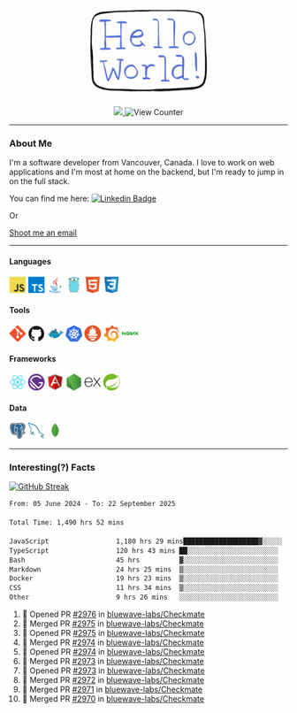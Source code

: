 <div align="center">
    <img src="./img/hello_world.webp" height="200px" width="">
    <div>
        <a href="https://www.linkedin.com/in/ajhollid">
            <img src="https://img.shields.io/badge/LinkedIn-blue"/>
        </a>
        <img src="https://komarev.com/ghpvc/?username=ajhollid&color=yellow" alt="View Counter">
    </div>
</div>

---

### About Me

I'm a software developer from Vancouver, Canada. I love to work on web applications and I'm most at home on the backend, but I'm ready to jump in on the full stack.

You can find me here: [![Linkedin Badge](https://img.shields.io/badge/-ajhollid-blue?style=flat&logo=Linkedin&logoColor=white)](https://www.linkedin.com/in/ajhollid)

Or

[Shoot me an email](mailto:ajhollid@gmail.com)

---

#### Languages

<div>
    <img src="./img/devicons/javascript-original.svg" width=30 height=30 alt="JavaScript">
    <img src="/img/devicons/typescript-original.svg" width=30 height=30 alt="TypeScript">
    <img src="./img/devicons/java-original.svg" width=30 height=30 alt="Java">
    <img src="./img/devicons/go-original.svg" width=30 height=30 alt="Golang">
    <img src="./img/devicons/html5-original.svg" width=30 height=30 alt="HTML 5">
    <img src="./img/devicons/css3-original.svg" width=30 height=30 alt="CSS 3">
</div>

#### Tools

<div>
    <img src="./img/devicons/git-original.svg" width=30 height=30 alt="Git">
    <img src="./img/devicons/github-original.svg" width=30 height=30 alt="Github">
    <img src="./img/devicons/docker-original.svg" width=30 
    height=30 alt="Docker">
    <img src="./img/devicons/kubernetes-original.svg" width=30 height=30 alt="K8">
    <img src="./img/devicons/prometheus-original.svg" width=30 height=30 alt="Prometheus">
    <img src="./img/devicons/grafana-original.svg" width=30 height=30 alt="Grafana">
    <img src="./img/devicons/nginx-original.svg" width=30 height=30 alt="Nginx">
</div>

#### Frameworks

<div>
    <img src="./img/devicons/react-original.svg" width=30 height=30 alt="React">
    <img src="./img/devicons/gatsby-original.svg" width=30 height=30 alt="Gatsby">
    <img src="./img/devicons/angularjs-original.svg" width=30 height=30 alt="AngularJS">
    <img src="./img/devicons/nodejs-original.svg" width=30 height=30 alt="NodeJS">
    <img src="./img/devicons/express-original.svg" width=30 height=30 alt="Express">
    <img src="./img/devicons/spring-original.svg" width=30 height=30 alt="Spring">
</div>

#### Data

<div>
    <img src="./img/devicons/postgresql-original.svg" width=30 height=30 alt="Postgresql">
    <img src="./img/devicons/mysql-original.svg" width=30 height=30 alt="Mysql">
    <img src="./img/devicons/mongodb-original.svg" width=30 height=30 alt="MongoDB">
</div>

---

### Interesting(?) Facts

[![GitHub Streak](http://github-readme-streak-stats.herokuapp.com?user=ajhollid)](https://git.io/streak-stats)

 <!--START_SECTION:waka-->

```txt
From: 05 June 2024 - To: 22 September 2025

Total Time: 1,490 hrs 52 mins

JavaScript                 1,180 hrs 29 mins███████████████████▓░░░░░   78.68 %
TypeScript                 120 hrs 43 mins ██░░░░░░░░░░░░░░░░░░░░░░░   08.05 %
Bash                       45 hrs          ▓░░░░░░░░░░░░░░░░░░░░░░░░   03.00 %
Markdown                   24 hrs 25 mins  ▒░░░░░░░░░░░░░░░░░░░░░░░░   01.63 %
Docker                     19 hrs 23 mins  ▒░░░░░░░░░░░░░░░░░░░░░░░░   01.29 %
CSS                        11 hrs 34 mins  ▒░░░░░░░░░░░░░░░░░░░░░░░░   00.77 %
Other                      9 hrs 26 mins   ░░░░░░░░░░░░░░░░░░░░░░░░░   00.63 %
```

<!--END_SECTION:waka-->


<!--START_SECTION:activity-->
1. 💪 Opened PR [#2976](https://github.com/bluewave-labs/Checkmate/pull/2976) in [bluewave-labs/Checkmate](https://github.com/bluewave-labs/Checkmate)
2. 🎉 Merged PR [#2975](https://github.com/bluewave-labs/Checkmate/pull/2975) in [bluewave-labs/Checkmate](https://github.com/bluewave-labs/Checkmate)
3. 💪 Opened PR [#2975](https://github.com/bluewave-labs/Checkmate/pull/2975) in [bluewave-labs/Checkmate](https://github.com/bluewave-labs/Checkmate)
4. 🎉 Merged PR [#2974](https://github.com/bluewave-labs/Checkmate/pull/2974) in [bluewave-labs/Checkmate](https://github.com/bluewave-labs/Checkmate)
5. 💪 Opened PR [#2974](https://github.com/bluewave-labs/Checkmate/pull/2974) in [bluewave-labs/Checkmate](https://github.com/bluewave-labs/Checkmate)
6. 🎉 Merged PR [#2973](https://github.com/bluewave-labs/Checkmate/pull/2973) in [bluewave-labs/Checkmate](https://github.com/bluewave-labs/Checkmate)
7. 💪 Opened PR [#2973](https://github.com/bluewave-labs/Checkmate/pull/2973) in [bluewave-labs/Checkmate](https://github.com/bluewave-labs/Checkmate)
8. 🎉 Merged PR [#2972](https://github.com/bluewave-labs/Checkmate/pull/2972) in [bluewave-labs/Checkmate](https://github.com/bluewave-labs/Checkmate)
9. 🎉 Merged PR [#2971](https://github.com/bluewave-labs/Checkmate/pull/2971) in [bluewave-labs/Checkmate](https://github.com/bluewave-labs/Checkmate)
10. 🎉 Merged PR [#2970](https://github.com/bluewave-labs/Checkmate/pull/2970) in [bluewave-labs/Checkmate](https://github.com/bluewave-labs/Checkmate)
<!--END_SECTION:activity-->
